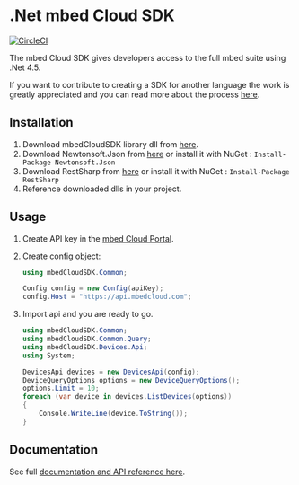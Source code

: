 # .Net mbed Cloud SDK

[![CircleCI](https://circleci.com/gh/ARMmbed/mbed-cloud-sdk-dotnet.svg?style=shield&circle-token=68538baa897f82e3dcc38a48315e9ba24977b183)](https://circleci.com/gh/ARMmbed/mbed-cloud-sdk-dotnet)

The mbed Cloud SDK gives developers access to the full mbed suite using .Net 4.5.

If you want to contribute to creating a SDK for another language the work is
greatly appreciated and you can read more about the process
[here](https://github.com/ARMmbed/mbed-cloud-sdk-codegen/blob/master/docs/create-new-language.md).

## Installation

1. Download mbedCloudSDK library dll from [here](https://github.com/ARMmbed/mbed-cloud-sdk-dotnet/releases/tag/v1.1.0.0).
2. Download Newtonsoft.Json from [here](http://www.newtonsoft.com/json) or install it with NuGet : `Install-Package Newtonsoft.Json`
3. Download RestSharp from [here](https://github.com/restsharp/RestSharp/downloads) or install it with NuGet : `Install-Package RestSharp`
4. Reference downloaded dlls in your project.

## Usage

1. Create API key in the [mbed Cloud Portal](https://portal.mbedcloud.com/).
2. Create config object:

    ```csharp
    using mbedCloudSDK.Common;

    Config config = new Config(apiKey);
    config.Host = "https://api.mbedcloud.com";
    ```
3. Import api and you are ready to go.

    ```csharp
    using mbedCloudSDK.Common;
    using mbedCloudSDK.Common.Query;
    using mbedCloudSDK.Devices.Api;
    using System;

    DevicesApi devices = new DevicesApi(config);
    DeviceQueryOptions options = new DeviceQueryOptions();
    options.Limit = 10;
    foreach (var device in devices.ListDevices(options))
    {
        Console.WriteLine(device.ToString());
    }
    ```

## Documentation

See full [documentation and API reference here](https://s3-us-west-2.amazonaws.com/mbed-cloud-sdk-dotnet/index.html).
